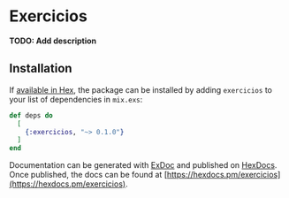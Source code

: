 # Exercicios

**TODO: Add description**

## Installation

If [available in Hex](https://hex.pm/docs/publish), the package can be installed
by adding `exercicios` to your list of dependencies in `mix.exs`:

```elixir
def deps do
  [
    {:exercicios, "~> 0.1.0"}
  ]
end
```

Documentation can be generated with [ExDoc](https://github.com/elixir-lang/ex_doc)
and published on [HexDocs](https://hexdocs.pm). Once published, the docs can
be found at [https://hexdocs.pm/exercicios](https://hexdocs.pm/exercicios).

